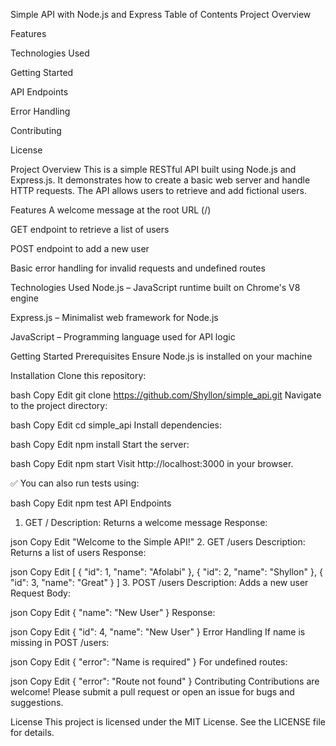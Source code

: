 Simple API with Node.js and Express
Table of Contents
Project Overview

Features

Technologies Used

Getting Started

API Endpoints

Error Handling

Contributing

License

Project Overview
This is a simple RESTful API built using Node.js and Express.js. It demonstrates how to create a basic web server and handle HTTP requests. The API allows users to retrieve and add fictional users.

Features
A welcome message at the root URL (/)

GET endpoint to retrieve a list of users

POST endpoint to add a new user

Basic error handling for invalid requests and undefined routes

Technologies Used
Node.js – JavaScript runtime built on Chrome's V8 engine

Express.js – Minimalist web framework for Node.js

JavaScript – Programming language used for API logic

Getting Started
Prerequisites
Ensure Node.js is installed on your machine

Installation
Clone this repository:

bash
Copy
Edit
git clone https://github.com/Shyllon/simple_api.git
Navigate to the project directory:

bash
Copy
Edit
cd simple_api
Install dependencies:

bash
Copy
Edit
npm install
Start the server:

bash
Copy
Edit
npm start
Visit http://localhost:3000 in your browser.

✅ You can also run tests using:

bash
Copy
Edit
npm test
API Endpoints
1. GET /
Description: Returns a welcome message
Response:

json
Copy
Edit
"Welcome to the Simple API!"
2. GET /users
Description: Returns a list of users
Response:

json
Copy
Edit
[
  { "id": 1, "name": "Afolabi" },
  { "id": 2, "name": "Shyllon" },
  { "id": 3, "name": "Great" }
]
3. POST /users
Description: Adds a new user
Request Body:

json
Copy
Edit
{ "name": "New User" }
Response:

json
Copy
Edit
{ "id": 4, "name": "New User" }
Error Handling
If name is missing in POST /users:

json
Copy
Edit
{ "error": "Name is required" }
For undefined routes:

json
Copy
Edit
{ "error": "Route not found" }
Contributing
Contributions are welcome! Please submit a pull request or open an issue for bugs and suggestions.

License
This project is licensed under the MIT License. See the LICENSE file for details.